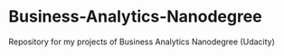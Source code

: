 # Business-Analytics-Nanodegree
 Repository for my projects of Business Analytics Nanodegree (Udacity)
